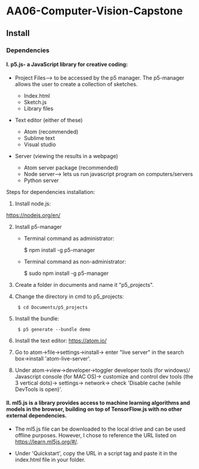 # AA06-Computer-Vision-Capstone

## Install

### Dependencies
#### I. p5.js- a JavaScript library for creative coding:

- Project Files--> to be accessed by the p5 manager. The p5-manager allows the user to 
create a collection of sketches.
	- Index.html
	- Sketch.js
	- Library files
	

- Text editor (either of these)
	- Atom (recommended)
	- Sublime text
	- Visual studio


- Server (viewing the results in a webpage)
	- Atom server package (recommended)
	- Node server--> lets us run javascript program on computers/servers
	- Python server

		
Steps for dependencies installation:
1. Install node.js: 

https://nodejs.org/en/

2. Install p5-manager
	- Terminal command as administrator: 

		$ npm install -g p5-manager
	
	- Terminal command as non-administrator: 
	
		$ sudo npm install -g p5-manager
	
3. Create a folder in documents and name it "p5_projects".
4. Change the directory in cmd to p5_projects: 
		
		$ cd Documents/p5_projects
		
5. Install the bundle: 

		$ p5 generate --bundle demo
		
6. Install the text editor: https://atom.io/
7. Go to atom->file->settings->install->
enter "live server" in the search box->install 'atom-live-server'.
8. Under atom->view->developer->toggler developer tools (for windows)/
Javascript console (for MAC OS)->
customize and control dev tools (the 3 vertical dots)-> settings-> network-> 
check 'Disable cache (while DevTools is open)'. 

#### II. ml5.js is a library provides access to machine learning algorithms and models in the browser, building on top of TensorFlow.js with no other external dependencies.
- The ml5.js file can be downloaded to the local drive and can be used offline purposes. 
However, I chose to reference the URL listed on https://learn.ml5js.org/#/. 

- Under 'Quickstart', copy the URL in a script tag and paste it in the index.html file in your folder. 

